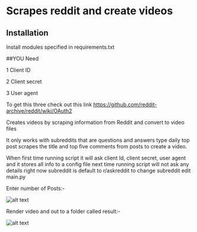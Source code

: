 # Scrapes reddit and create videos

## Installation

Install modules specified in requirements.txt

##YOU Need 

1 Client ID

2 Client secret

3 User agent 

To get this three check out this link
https://github.com/reddit-archive/reddit/wiki/OAuth2

Creates videos by scraping information from Reddit and convert to video files
 
It only works with subreddits that are questions and answers type daily top post scrapes the title and top five comments from posts to create a video.

When first time running script it will ask client Id, client secret, user agent and it stores all info to a config file next time running script will not ask any details right now subreddit is default to r/askreddit to change subreddit edit main.py

Enter number of Posts:-

![alt text](https://i.imgur.com/YmWkdaf.png)

Render video and out to a folder called result:-

![alt text](https://i.imgur.com/9vF3e69.png)


